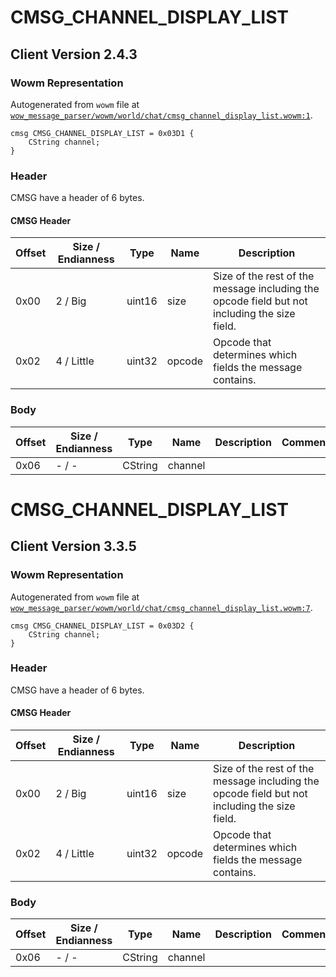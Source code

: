 # CMSG_CHANNEL_DISPLAY_LIST

## Client Version 2.4.3

### Wowm Representation

Autogenerated from `wowm` file at [`wow_message_parser/wowm/world/chat/cmsg_channel_display_list.wowm:1`](https://github.com/gtker/wow_messages/tree/main/wow_message_parser/wowm/world/chat/cmsg_channel_display_list.wowm#L1).
```rust,ignore
cmsg CMSG_CHANNEL_DISPLAY_LIST = 0x03D1 {
    CString channel;
}
```
### Header

CMSG have a header of 6 bytes.

#### CMSG Header

| Offset | Size / Endianness | Type   | Name   | Description |
| ------ | ----------------- | ------ | ------ | ----------- |
| 0x00   | 2 / Big           | uint16 | size   | Size of the rest of the message including the opcode field but not including the size field.|
| 0x02   | 4 / Little        | uint32 | opcode | Opcode that determines which fields the message contains.|

### Body

| Offset | Size / Endianness | Type | Name | Description | Comment |
| ------ | ----------------- | ---- | ---- | ----------- | ------- |
| 0x06 | - / - | CString | channel |  |  |

# CMSG_CHANNEL_DISPLAY_LIST

## Client Version 3.3.5

### Wowm Representation

Autogenerated from `wowm` file at [`wow_message_parser/wowm/world/chat/cmsg_channel_display_list.wowm:7`](https://github.com/gtker/wow_messages/tree/main/wow_message_parser/wowm/world/chat/cmsg_channel_display_list.wowm#L7).
```rust,ignore
cmsg CMSG_CHANNEL_DISPLAY_LIST = 0x03D2 {
    CString channel;
}
```
### Header

CMSG have a header of 6 bytes.

#### CMSG Header

| Offset | Size / Endianness | Type   | Name   | Description |
| ------ | ----------------- | ------ | ------ | ----------- |
| 0x00   | 2 / Big           | uint16 | size   | Size of the rest of the message including the opcode field but not including the size field.|
| 0x02   | 4 / Little        | uint32 | opcode | Opcode that determines which fields the message contains.|

### Body

| Offset | Size / Endianness | Type | Name | Description | Comment |
| ------ | ----------------- | ---- | ---- | ----------- | ------- |
| 0x06 | - / - | CString | channel |  |  |


